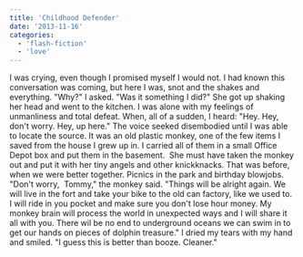 ```yaml
---
title: 'Childhood Defender'
date: '2013-11-16'
categories:
  - 'flash-fiction'
  - 'love'
---
```


I was crying, even though I promised myself I would not. I had known this
conversation was coming, but here I was, snot and the shakes and everything.
"Why?" I asked. "Was it something I did?" She got up shaking her head and went
to the kitchen. I was alone with my feelings of unmanliness and total defeat.
When, all of a sudden, I heard: "Hey. Hey, don't worry. Hey, up here." The voice
seeked disembodied until I was able to locate the source. It was an old plastic
monkey, one of the few items I saved from the house I grew up in. I carried all
of them in a small Office Depot box and put them in the basement.  She must have
taken the monkey out and put it with her tiny angels and other knickknacks. That
was before, when we were better together. Picnics in the park and birthday
blowjobs. "Don't worry,  Tommy," the monkey said. "Things will be alright again.
We will live in the fort and take your bike to the old can factory, like we used
to. I will ride in you pocket and make sure you don't lose hour money. My monkey
brain will process the world in unexpected ways and I will share it all with
you. There wil be no end to underground oceans we can swim in to get our hands
on pieces of dolphin treasure." I dried my tears with my hand and smiled. "I
guess this is better than booze. Cleaner."
